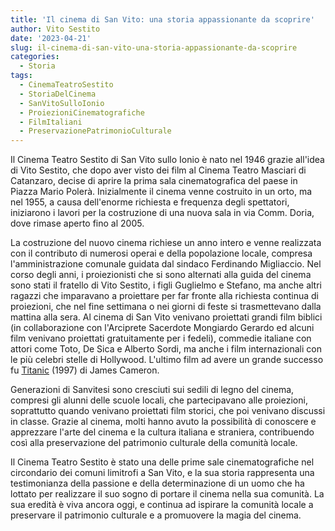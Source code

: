 ```yaml
---
title: 'Il cinema di San Vito: una storia appassionante da scoprire'
author: Vito Sestito
date: '2023-04-21'
slug: il-cinema-di-san-vito-una-storia-appassionante-da-scoprire
categories:
  - Storia
tags:
  - CinemaTeatroSestito
  - StoriaDelCinema
  - SanVitoSulloIonio
  - ProiezioniCinematografiche
  - FilmItaliani
  - PreservazionePatrimonioCulturale
---
```


Il Cinema Teatro Sestito di San Vito sullo Ionio è nato nel 1946 grazie all'idea di Vito Sestito, che dopo aver visto dei film al Cinema Teatro Masciari di Catanzaro, decise di aprire la prima sala cinematografica del paese in Piazza Mario Polerà. Inizialmente il cinema venne costruito in un orto, ma nel 1955, a causa dell'enorme richiesta e frequenza degli spettatori, iniziarono i lavori per la costruzione di una nuova sala in via Comm. Doria, dove rimase aperto fino al 2005.

La costruzione del nuovo cinema richiese un anno intero e venne realizzata con il contributo di numerosi operai e della popolazione locale, compresa l'amministrazione comunale guidata dal sindaco Ferdinando Migliaccio. Nel corso degli anni, i proiezionisti che si sono alternati alla guida del cinema sono stati il fratello di Vito Sestito, i figli Guglielmo e Stefano, ma anche altri ragazzi che imparavano a proiettare per far fronte alla richiesta continua di proiezioni, che nel fine settimana o nei giorni di feste si trasmettevano dalla mattina alla sera.
Al cinema di San Vito venivano proiettati grandi film biblici (in collaborazione con l'Arciprete Sacerdote Mongiardo Gerardo ed alcuni film venivano proiettati gratuitamente per i fedeli), commedie italiane con attori come Toto, De Sica e Alberto Sordi, ma anche i film internazionali con le più celebri stelle di Hollywood. L'ultimo film ad avere un grande successo fu [Titanic](https://www.imdb.com/title/tt0120338/) (1997) di James Cameron.

Generazioni di Sanvitesi sono cresciuti sui sedili di legno del cinema, compresi gli alunni delle scuole locali, che partecipavano alle proiezioni, soprattutto quando venivano proiettati film storici, che poi venivano discussi in classe. Grazie al cinema, molti hanno avuto la possibilità di conoscere e apprezzare l'arte del cinema e la cultura italiana e straniera, contribuendo così alla preservazione del patrimonio culturale della comunità locale.

Il Cinema Teatro Sestito è stato una delle prime sale cinematografiche nel circondario dei comuni limitrofi a San Vito, e la sua storia rappresenta una testimonianza della passione e della determinazione di un uomo che ha lottato per realizzare il suo sogno di portare il cinema nella sua comunità. La sua eredità è viva ancora oggi, e continua ad ispirare la comunità locale a preservare il patrimonio culturale e a promuovere la magia del cinema.
